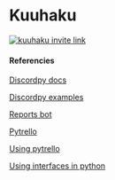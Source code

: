 # Kuuhaku

[![kuuhaku invite link](https://tm.ibxk.com.br/2021/05/14/14141728081248.jpg?ims=704x264)](https://discord.com/api/oauth2/authorize?client_id=793101939546128394&permissions=8&scope=bot)

#### Referencies

[Discordpy docs](https://discordpy.readthedocs.io/en/stable/quickstart.html)

[Discordpy examples](https://github.com/Rapptz/discord.py/tree/v1.7.3/examples)

[Reports bot](https://github.com/rodcordeiro/glpiReports/)

[Pytrello](https://pypi.org/project/py-trello/)

[Using pytrello](https://pt.linkedin.com/pulse/puxando-os-dados-do-trello-com-python-igor-fontolan-lucci)

[Using interfaces in python](https://realpython.com/python-interface/)

<!-- https://www.youtube.com/watch?v=-w7XYr22UEw -->